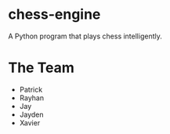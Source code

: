 # chess-engine

A Python program that plays chess intelligently.

# The Team
- Patrick
- Rayhan
- Jay
- Jayden
- Xavier